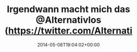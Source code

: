 ---
retweeted: false
source: <a href="http://www.myplume.com/" rel="nofollow">Plume for Android</a>
entities:
  hashtags: []
  symbols: []
  user_mentions:
  - name: Frank + Fefe
    screen_name: Alternativlos
    indices:
    - '26'
    - '40'
    id_str: '174415609'
    id: '174415609'
  urls: []
display_text_range:
- '0'
- '87'
favorite_count: '0'
id_str: '464480863200481281'
truncated: false
retweet_count: '0'
id: '464480863200481281'
created_at: Thu May 08 19:04:02 +0000 2014
favorited: false
full_text: |-
  Irgendwann macht mich das [@Alternativlos](https://twitter.com/Alternativlos) Intro noch taub.

  Dennoch tolle Folge, ALT031.
lang: de
tags:
- pesos/twitter
date: '2014-05-08T19:04:02+00:00'
src: https://twitter.com/bascht/status/464480863200481281
original_url: https://twitter.com/bascht/status/464480863200481281
type: twitter_tweet
text: |-
  Irgendwann macht mich das [@Alternativlos](https://twitter.com/Alternativlos) Intro noch taub.

  Dennoch tolle Folge, ALT031.
title: Irgendwann macht mich das @Alternativlos (https://twitter.com/Alternati

---